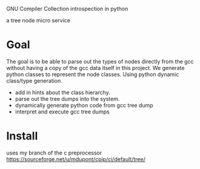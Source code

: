 GNU Compiler Collection introspection in python

a tree node micro service


Goal
====
The goal is to be able to parse out the types of nodes directly from the gcc
without having a copy of the gcc data itself in this project.
We generate python classes to represent the node classes.
Using python dynamic class/type generation.

* add in hints about the class hierarchy.
* parse out the tree dumps into the system.
* dynamically generate python code from gcc tree dump
* interpret and execute gcc tree dumps

Install
=======

uses my branch of the c preprocessor
https://sourceforge.net/u/mdupont/cpip/ci/default/tree/
